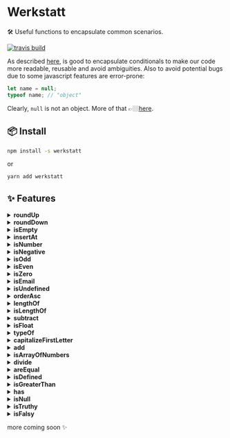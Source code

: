 # Werkstatt

🛠 Useful functions to encapsulate common scenarios.

[![travis build](https://img.shields.io/travis/sk8guerra/werkstatt)](https://travis-ci.org/github/sk8Guerra/werkstatt)

As described [here](https://github.com/ryanmcdermott/clean-code-javascript#encapsulate-conditionals), is good to encapsulate conditionals to make our code more readable, reusable and avoid ambiguities. Also to avoid potential bugs due to some javascript features are error-prone:

```javascript
let name = null;
typeof name; // "object"
```

Clearly, `null` is  not an object. More of that 👉🏼[here](https://2ality.com/2013/10/typeof-null.html).

## 📦 Install

```bash
npm install -s werkstatt
```
or
```bash
yarn add werkstatt
```

## ✨ Features

<details>
<summary><strong>roundUp</strong></summary>

##### Arguments

| argument | type | 
|-----------|------|
| number    | float|

```javascript
const { roundUp } = require('werkstatt');

roundUp(3.2) // -> 4
```
</details>

<details>
<summary><strong>roundDown</strong></summary>

##### Arguments

| argument | type  |
|-----------|-------|
| number    | float |

```javascript
const { roundDown } = require('werkstatt');

roundDown(3.8) // -> 3
```
</details>

<details>
<summary><strong>isEmpty</strong></summary>

##### Arguments

| argument | type |
|-----------|------|
| param     | any  |

```javascript
const { isEmpty } = require('werkstatt');

isEmpty({}); // -> true
isEmpty({"hola": "adios"}); // -> false
isEmpty([]); // -> true
isEmpty(""); // -> true
isEmpty(3); // -> true
isEmpty(true); // -> true
```
> Note: `isEmpty` currently supports array, object and string only.
</details>

<details>
<summary><strong>insertAt</strong></summary>

##### Arguments

| argument | type | description |
|-----------|------|------------|
| array     | any  | where the element will be inserted.
| index     | any  | at which the element will be inserted.
| elementToInsert | any  | element to insert in the array.

```javascript
const { insertAt } = require('werkstatt');

insertAt([1, 2, 3], 1, 4); // -> [1, 4, 2, 3]
```
</details>

<details>
<summary><strong>isNumber</strong></summary>

##### Arguments

| argument | type | description |  returns   |
|-----------|------|------------|------------|
| value     | any  | will be tested if it is number or not | boolean |

```javascript
const { isNumber } = require('werkstatt');

isNumber(54); // -> true
isNumber({"hola": "adios"}); // -> false
isNumber([]); // -> false
isNumber(""); // -> false
isNumber(3); // -> true
isNumber(true); // -> false
```

> NOTE: this is an implementation of [is-number](https://www.npmjs.com/package/is-number) package.
</details>

<details>
<summary><strong>isNegative</strong></summary>

##### Arguments

| argument | type | description |  returns   |
|-----------|------|------------|------------|
| value     | number  | will be tested if it is negative number or not | boolean |

```javascript
const { isNegative } = require('werkstatt');

isNegative(-54); // -> true
isNegative(4); // -> false
```
</details>

<details>
<summary><strong>isOdd</strong></summary>

##### Arguments

| argument | type | description |  returns   |
|-----------|------|------------|------------|
| value     | number  | will be tested if it is odd number or not | boolean |

```javascript
const { isOdd } = require('werkstatt');

isOdd(7); // -> true
isOdd(4); // -> false
```

> NOTE: this is an implementation of [is-odd](https://www.npmjs.com/package/is-odd) package.
</details>

<details>
<summary><strong>isEven</strong></summary>

##### Arguments

| argument | type | description |  returns   |
|-----------|------|------------|------------|
| value     | number  | will be tested if it is even number or not | boolean |

```javascript
const { isEven } = require('werkstatt');

isEven(7); // -> false
isEven(4); // -> true
```

> NOTE: this is an implementation of [is-even](https://www.npmjs.com/package/is-even) package.
</details>

<details>
<summary><strong>isZero</strong></summary>

##### Arguments

| argument | type | description |  returns   |
|-----------|------|------------|------------|
| value     | number  | will be tested if it is 0 or not | boolean |

```javascript
const { isZero } = require('werkstatt');

isZero(7); // -> false
isZero(0); // -> true
```
</details>

<details>
<summary><strong>isEmail</strong></summary>

##### Arguments

| argument | type | description |  returns   |
|-----------|------|------------|------------|
| value     | string  | will be tested if it satisfies an email format | boolean |

```javascript
const { isEmail } = require('werkstatt');

isEmail("a@a.c"); // -> false
isEmail("a@a.co"); // -> true
```
> Best regex [found out there](https://stackoverflow.com/questions/46155/how-to-validate-an-email-address-in-javascript).
</details>

<details>
<summary><strong>isUndefined</strong></summary>

##### Arguments

| argument | type | description |  returns   |
|-----------|------|------------|------------|
| value     | any  | will be tested if is undefined or not | boolean |

```javascript
const { isUndefined } = require('werkstatt');

isUndefined(); // -> true
isUndefined("a@a.co"); // -> false
```
</details>

<details>
<summary><strong>orderAsc</strong></summary>

##### Arguments

| argument | type | description |  returns   |
|-----------|------|------------|------------|
| value     | array<number>  | will order the list in ascending mode | array (ordened) |

```javascript
const { orderAsc } = require('werkstatt');

orderAsc([8, 10, 6]); // -> [6, 8, 10]
```

> NOTE: this is an implementation of [quicksort algorithm](https://en.wikipedia.org/wiki/Quicksort)
</details>

<details>
<summary><strong>lengthOf</strong></summary>

##### Arguments

| argument | type | description |  returns   |
|-----------|------|------------|------------|
| value     | array, string, json  | length of the passed argument | number |

```javascript
const { lengthOf } = require('werkstatt');

lengthOf([8, 10, 6]); // -> 3
```
</details>

<details>
<summary><strong>isLengthOf</strong></summary>

##### Arguments

| argument | type | description |  returns   |
|-----------|------|------------|------------|
| value     | array, string, json  | test if the first argument has the desired length (that specified in the second argument) | boolean |

```javascript
const { isLengthOf } = require('werkstatt');

isLengthOf([8, 10, 6], 3); // -> true
isLengthOf("hola", 0); // -> false
isLengthOf({name: "Jorge", lasName: "Guerra"}, 2) // -> true
```
</details>

<details>
<summary><strong>subtract</strong></summary>

##### Arguments

| argument | type | description |  returns   |
|-----------|------|------------|------------|
| values     | number  | numbers that will be subtrtacted | number |

```javascript
const { subtract } = require('werkstatt');

subtract(6, 3); // -> 3
```

> NOTE: currently it only supports two numbers as paremeters.
</details>

<details>
<summary><strong>isFloat</strong></summary>

##### Arguments

| argument | type | description |  returns   |
|-----------|------|------------|------------|
| value     | number, float  | will be tested if is or not float | boolean |

```javascript
const { isFloat } = require('werkstatt');

isFloat(6); // -> false
isFloat(6.5); // -> true
```
</details>

<details>
<summary><strong>typeOf</strong></summary>

##### Arguments

| argument | type | description |  returns   |
|-----------|------|------------|------------|
| value     | any  | will get the type of a passed value | string |

```javascript
const { typeOf } = require('werkstatt');

typeOf(6.5); // -> float
typeOf([]); // -> array
typeOf({}); // -> object
typeOf(null); // -> 'null'
typeOf(undefined); // -> 'undefined'
typeOf('undefined'); // -> 'string'
typeOf(true); // -> 'boolean'
typeOf(() => {}); // -> 'function'
typeOf(6); // -> number
```
</details>

<details>
<summary><strong>capitalizeFirstLetter</strong></summary>

##### Arguments

| argument | type | description |  returns   |
|-----------|------|------------|------------|
| value     | string  | string to capitalize first letter | string |

```javascript
const { capitalizeFirstLetter } = require('werkstatt');

capitalizeFirstLetter('hola'); // -> 'Hola'
capitalizeFirstLetter('adios'); // -> 'Adios'
```

> NOTE: this is an implementation of a [Flavio's function](https://flaviocopes.com/how-to-uppercase-first-letter-javascript/)
</details>

<details>
<summary><strong>add</strong></summary>

##### Arguments

| argument | type | description |  returns   |
|-----------|------|------------|------------|
| values     | number  | either an array of numbers or n args | number |

```javascript
const { add } = require('werkstatt');

add(3, 6, 11); // -> 20
const numbers = [1, 2, 3];
add(...numbers); // -> 6
```
</details>

<details>
<summary><strong>isArrayOfNumbers</strong></summary>

##### Arguments

| argument | type | description |  returns   |
|-----------|------|------------|------------|
| values     | number  | array to test | boolean |

```javascript
const { isArrayOfNumbers } = require('werkstatt');

isArrayOfNumbers([3, 6, 11, 'hola']); // -> false
isArrayOfNumbers([1, 2, 3]); // -> true
```
</details>

<details>
<summary><strong>divide</strong></summary>

##### Arguments

| argument | type | description |  returns   |
|-----------|------|------------|------------|
| dividend     | number  | the dividend of the operation | number |
| divider     | number  | the divider of the operation | number |

```javascript
const { divide } = require('werkstatt');

divide(100, 2); // -> 50
divide(10, 5); // -> 2
```
</details>

<details>
<summary><strong>areEqual</strong></summary>

##### Arguments

| argument | type | description |  returns   |
|-----------|------|------------|------------|
| firstValue     | any  | first arg to compare | boolean |
| secondValue     | any  | second arg to compare | boolean |

```javascript
const { areEqual } = require('werkstatt');

areEqual(100, 2); // -> false
var name;
areEqual(typeOf(name), 'undefined'); // -> true
```

> NOTE: This function supports primitive values only because objects are not compared by value but by reference. 
</details>

<details>
<summary><strong>isDefined</strong></summary>

##### Arguments

| argument | type | description |  returns   |
|-----------|------|------------|------------|
| value     | any  | will be tested if is or not defined | boolean |

```javascript
const { isDefined } = require('werkstatt');

isDefined(100); // -> true
var name;
isDefined(name); // -> false

var age = null;
isDefined(age); // -> false
isDefined({}); // -> true
```
</details>

<details>
<summary><strong>isGreaterThan</strong></summary>

##### Arguments

| argument | type | description |  returns   |
|-----------|------|------------|------------|
| firstArgument     | number  | first value to be evaluated | boolean |
| secondArgument     | number  | second value to be evaluated | boolean |

```javascript
const { isGreaterThan } = require('werkstatt');

isGreaterThan(100, 50); // -> true
isGreaterThan(1, 50); // -> false
```
</details>

<details>
<summary><strong>has</strong></summary>

##### Arguments

| argument | type | description |  returns   |
|-----------|------|------------|------------|
| firstArgument     | number  | first value to be evaluated | boolean |
| secondArgument     | number  | second value to be evaluated | boolean |

```javascript
const { has } = require('werkstatt');

has([3, 5], 3); // -> true
has(["Hola", "adios"], "true"); // -> false
```
</details>

<details>
<summary><strong>isNull</strong></summary>

##### Arguments

| argument | type | description |  returns   |
|-----------|------|------------|------------|
| value     | any  | value to be evaluated | boolean |

```javascript
const { isNull } = require('werkstatt');

var name = null;
isNull(name); // -> true
isNull("Hola"); // -> false
```
</details>

<details>
<summary><strong>isTruthy</strong></summary>

> Whenever JavaScript expects a boolean value (e.g. for the condition of an `if` statement), any value can be used. It will be interpreted as either `true` or `false`. The following values are interpreted as `false`:
> * undefined, null
> * **Boolean**: false
> * **Number**: -0, NaN
> * **String**: ''
>
> Speaking JavaScript by Alex Rauschmayer

That means that those values *tend to* to be false. So if you pass as parameter to `isTruthy` function any of those values, it will return `false`. All other values are considered `true`.

```javascript
const { isTruthy } = require('werkstatt');

isTruthy(3)); // -> true
isTruthy({}); // -> true

isTruthy(undefined); // -> false
isTruthy(null); // -> false
isTruthy(false); // -> false
isTruthy(Number('hola')); // -> false
isTruthy(0); // -> false
isTruthy(-0); // -> false
isTruthy(''); // -> false
```
</details>

<details>
<summary><strong>isFalsy</strong></summary>

Exactly the opposite of `isTruthy`.

```javascript
const { isFalsy } = require('werkstatt');

isFalsy(3)); // -> false
isFalsy(null); // -> true

```
</details>

more coming soon ✨
